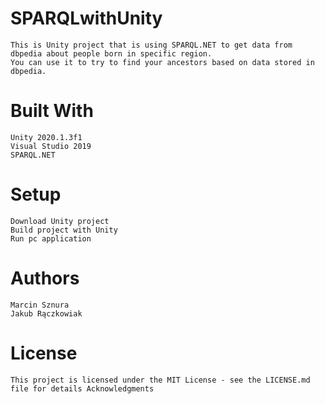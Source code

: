 # SPARQLwithUnity

    This is Unity project that is using SPARQL.NET to get data from dbpedia about people born in specific region. 
    You can use it to try to find your ancestors based on data stored in dbpedia.

# Built With

    Unity 2020.1.3f1
    Visual Studio 2019
    SPARQL.NET
    
# Setup
    
    Download Unity project
    Build project with Unity
    Run pc application
    
# Authors

    Marcin Sznura
    Jakub Rączkowiak

# License

    This project is licensed under the MIT License - see the LICENSE.md file for details Acknowledgments
